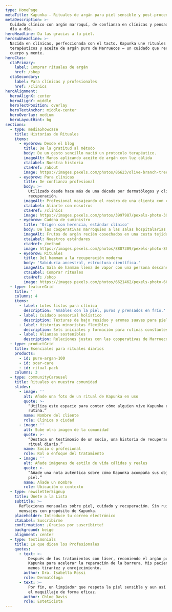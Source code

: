 ```yaml
---
type: HomePage
metaTitle: Kapunka — Rituales de argán para piel sensible y post-procedimiento
metaDescription: >-
  Cuidado clínico con argán marroquí, de confianza en clínicas y pensado para el
  día a día.
heroHeadline: Da las gracias a tu piel.
heroSubheadline: >-
  Nacida en clínicas, perfeccionada con el tacto. Kapunka une rituales
  terapéuticos y aceite de argán puro de Marruecos — un cuidado que reconecta
  cuerpo y mente.
heroCtas:
  ctaPrimary:
    label: Comprar rituales de argán
    href: /shop
  ctaSecondary:
    label: Para clínicas y profesionales
    href: /clinics
heroAlignment:
  heroAlignX: center
  heroAlignY: middle
  heroTextPosition: overlay
  heroTextAnchor: middle-center
  heroOverlay: medium
  heroLayoutHint: bg
sections:
  - type: mediaShowcase
    title: Historias de Rituales
    items:
      - eyebrow: Desde el blog
        title: De la gratitud al método
        body: De un gesto sencillo nació un protocolo terapéutico.
        imageAlt: Manos aplicando aceite de argán con luz cálida
        ctaLabel: Nuestra historia
        ctaHref: /about
        image: https://images.pexels.com/photos/86623/olive-branch-tree-leaves-86623.jpeg?auto=compress&cs=tinysrgb&w=1920
      - eyebrow: Para clínicas
        title: De confianza profesional
        body: >-
          Utilizado desde hace más de una década por dermatólogos y clínicas de
          recuperación.
        imageAlt: Profesional masajeando el rostro de una clienta con cuidado de argán
        ctaLabel: Aliarte con nosotros
        ctaHref: /clinics
        image: https://images.pexels.com/photos/3997987/pexels-photo-3997987.jpeg?auto=compress&cs=tinysrgb&w=1920
      - eyebrow: Cadena de suministro
        title: 'Origen con herencia, estándar clínico'
        body: De las cooperativas marroquíes a las salas hospitalarias.
        imageAlt: Frutos de argán recién cosechados en una cesta tejida
        ctaLabel: Nuestros estándares
        ctaHref: /method
        image: https://images.pexels.com/photos/8887309/pexels-photo-8887309.jpeg?auto=compress&cs=tinysrgb&w=1920
      - eyebrow: Rituales
        title: Del hammam a la recuperación moderna
        body: 'Sabiduría ancestral, estructura científica.'
        imageAlt: Sala de hammam llena de vapor con una persona descansando
        ctaLabel: Comprar rituales
        ctaHref: /shop
        image: https://images.pexels.com/photos/6621462/pexels-photo-6621462.jpeg?auto=compress&cs=tinysrgb&w=1920
  - type: featureGrid
    title: ''
    columns: 4
    items:
      - label: Lotes listos para clínica
        description: 'Amables con la piel, puros y prensados en frío.'
      - label: Cuidado sensorial holístico
        description: Texturas de bajo residuo y aromas suaves para piel sensible.
      - label: Historias minoristas flexibles
        description: Sets iniciales y formación para rutinas constantes en casa.
      - label: Alianzas sostenibles
        description: Relaciones justas con las cooperativas de Marruecos.
  - type: productGrid
    title: Esenciales para rituales diarios
    products:
      - id: pure-argan-100
      - id: scar-care
      - id: ritual-pack
    columns: 3
  - type: communityCarousel
    title: Rituales en nuestra comunidad
    slides:
      - image: ''
        alt: Añade una foto de un ritual de Kapunka en uso
        quote: >-
          “Utiliza este espacio para contar cómo alguien vive Kapunka en su
          rutina.”
        name: Nombre del cliente
        role: Clínica o ciudad
      - image: ''
        alt: Sube otra imagen de la comunidad
        quote: >-
          “Destaca un testimonio de un socio, una historia de recuperación o un
          ritual diario.”
        name: Socio o profesional
        role: Rol o enfoque del tratamiento
      - image: ''
        alt: Añade imágenes de estilo de vida cálidas y reales
        quote: >-
          “Añade una nota auténtica sobre cómo Kapunka acompaña sus objetivos de
          piel.”
        name: Añade un nombre
        role: Ubicación o contexto
  - type: newsletterSignup
    title: Únete a la Lista
    subtitle: >-
      Reflexiones mensuales sobre piel, cuidado y recuperación. Sin ruido — solo
      mensajes con propósito de Kapunka.
    placeholder: Introduce tu correo electrónico
    ctaLabel: Suscribirme
    confirmation: ¡Gracias por suscribirte!
    background: beige
    alignment: center
  - type: testimonials
    title: Lo que dicen los Profesionales
    quotes:
      - text: >-
          Después de los tratamientos con láser, recomiendo el argán puro de
          Kapunka para acelerar la reparación de la barrera. Mis pacientes notan
          menos tirantez y enrojecimiento.
        author: Dra. Isabella Rossi
        role: Dermatóloga
      - text: >-
          Por fin, un limpiador que respeta la piel sensible y aun así elimina
          el maquillaje de forma eficaz.
        author: Chloe Davis
        role: Esteticista
---
```


